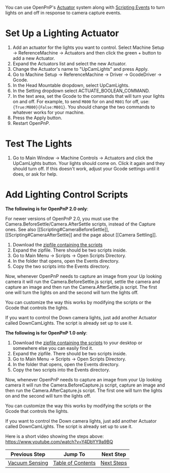 You can use OpenPnP's [Actuator](https://github.com/openpnp/openpnp/wiki/Setup-and-Calibration:-Actuators) system along with [Scripting Events](https://github.com/openpnp/openpnp/wiki/Scripting#scripting-events) to turn lights on and off in response to camera capture events.

# Set Up a Lighting Actuator
1. Add an actuator for the lights you want to control. Select Machine Setup -> ReferenceMachine -> Actuators and then click the green + button to add a new Actuator.
2. Expand the Actuators list and select the new Actuator.
3. Change the Actuator's name to "UpCamLights" and press Apply.
4. Go to Machine Setup -> ReferenceMachine -> Driver -> GcodeDriver -> Gcode.
5. In the Head Mountable dropdown, select UpCamLights.
6. In the Setting dropdown select ACTUATE_BOOLEAN_COMMAND.
7. In the text area, set the Gcode to the commands that will turn your lights on and off. For example, to send `M800` for on and `M801` for off, use: `{True:M800}{False:M801}`. You should change the two commands to whatever works for your machine.
8. Press the Apply button.
9. Restart OpenPnP.

# Test The Lights
1. Go to Main Window -> Machine Controls -> Actuators and click the UpCamLights button. Your lights should come on. Click it again and they should turn off. If this doesn't work, adjust your Gcode settings until it does, or ask for help.

# Add Lighting Control Scripts

**The following is for OpenPnP 2.0 only**:

For newer versions of OpenPnP 2.0, you must use the Camera.BeforeSettle/Camera.AfterSettle scripts, instead of the Capture ones. See also [[Scripting#CameraBeforeSettle]], [[Scripting#CameraAfterSettle]] and the page about [[Camera Settling]].

1. Download the [zipfile containing the scripts](https://github.com/ozzysv/Camera-Lighting-openpnp/raw/master/Camera%20Lighting.zip)
2. Expand the zipfile. There should be two scripts inside.
3. Go to Main Menu -> Scripts -> Open Scripts Directory.
4. In the folder that opens, open the Events directory.
5. Copy the two scripts into the Events directory.

Now, whenever OpenPnP needs to capture an image from your Up looking camera it will run the Camera.BeforeSettle.js script, settle the camera and capture an image and then run the Camera.AfterSettle.js script. The first one will turn the lights on and the second will turn the lights off.

You can customize the way this works by modifying the scripts or the Gcode that controls the lights.

If you want to control the Down camera lights, just add another Actuator called DownCamLights. The script is already set up to use it.

**The following is for OpenPnP 1.0 only**:

1. Download the [zipfile containing the scripts](https://gist.github.com/vonnieda/1bed59fe30c637b88470e0ca3cb5d05d/archive/fb9682a01708e3555f44d26469df7c81007be34a.zip) 
to your desktop or somewhere else you can easily find it.
2. Expand the zipfile. There should be two scripts inside.
3. Go to Main Menu -> Scripts -> Open Scripts Directory.
4. In the folder that opens, open the Events directory.
5. Copy the two scripts into the Events directory.

Now, whenever OpenPnP needs to capture an image from your Up looking camera it will run the Camera.BeforeCapture.js script, capture an image and then run the Camera.AfterCapture.js script. The first one will turn the lights on and the second will turn the lights off.

You can customize the way this works by modifying the scripts or the Gcode that controls the lights.

If you want to control the Down camera lights, just add another Actuator called DownCamLights. The script is already set up to use it.

Here is a short video showing the steps above: https://www.youtube.com/watch?v=Y4DbYY9a9BQ


| Previous Step                 | Jump To                 | Next Step                                   |
| ----------------------------- | ----------------------- | ------------------------------------------- |
| [Vacuum Sensing](https://github.com/openpnp/openpnp/wiki/Setup-and-Calibration%3A-Vacuum-Sensing) | [Table of Contents](https://github.com/openpnp/openpnp/wiki/Setup-and-Calibration) | [Next Steps](https://github.com/openpnp/openpnp/wiki/Setup-and-Calibration%3A-Next-Steps) |